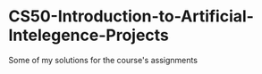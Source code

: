 # CS50-Introduction-to-Artificial-Intelegence-Projects
Some of my solutions for the course's assignments
